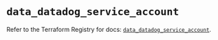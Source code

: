 # `data_datadog_service_account`

Refer to the Terraform Registry for docs: [`data_datadog_service_account`](https://registry.terraform.io/providers/datadog/datadog/3.38.0/docs/data-sources/service_account).
